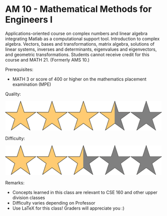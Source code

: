# AM 10 - Mathematical Methods for Engineers I

Applications-oriented course on complex numbers and linear algebra integrating Matlab as a computational support tool. Introduction to complex algebra. Vectors, bases and transformations, matrix algebra, solutions of linear systems, inverses and determinants, eigenvalues and eigenvectors, and geometric transformations. Students cannot receive credit for this course and MATH 21. (Formerly AMS 10.)

Prerequisites:

- MATH 3 or score of 400 or higher on the mathematics placement examination (MPE)

Quality: 

![](../Media/3_5star.png)

Difficulty: 

![](../Media/2_5star.png)

Remarks:

- Concepts learned in this class are relevant to CSE 160 and other upper division classes
- Difficulty varies depending on Professor
- Use LaTeX for this class! Graders will appreciate you :)